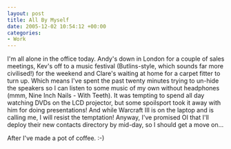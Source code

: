 ```yaml
---
layout: post
title: All By Myself
date: 2005-12-02 10:54:12 +00:00
categories:
- Work
---
```

I'm all alone in the office today.  Andy's down in London for a couple of sales meetings, Kev's off to a music festival (Butlins-style, which sounds far more civilised!) for the weekend and Clare's waiting at home for a carpet fitter to turn up.  Which means I've spent the past twenty minutes trying to un-hide the speakers so I can listen to some music of my own without headphones (mmm, Nine Inch Nails - With Teeth).  It was tempting to spend all day watching DVDs on the LCD projector, but some spoilsport took it away with him for doing presentations!  And while Warcraft III is on the laptop and is calling me, I will resist the temptation!  Anyway, I've promised OI that I'll deploy their new contacts directory by mid-day, so I should get a move on...

After I've made a pot of coffee. :-)
